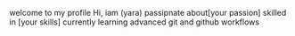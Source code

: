 welcome to my profile
Hi, iam (yara)
passipnate about[your passion]
skilled in [your skills]
currently learning advanced git and github workflows
